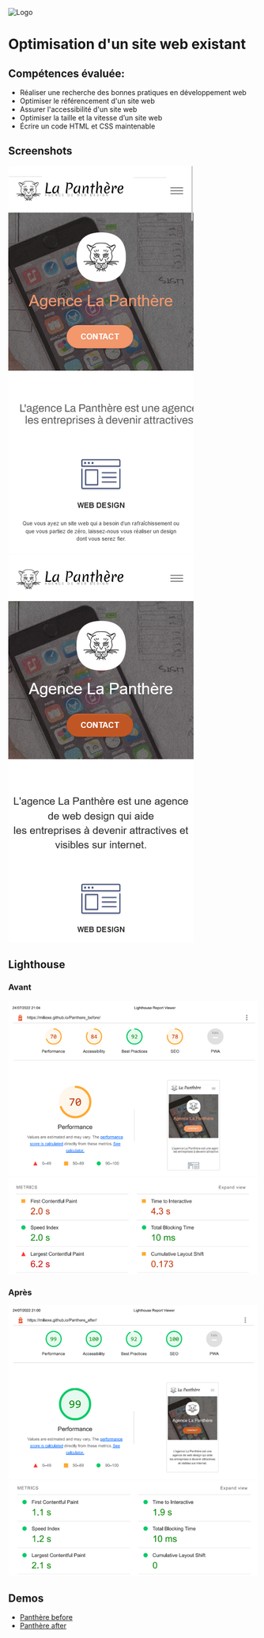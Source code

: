 ![Logo](https://miliexe.github.io/Panthere_after/img/agence-la-panthere-monochrome.svg)

# Optimisation d'un site web existant

## Compétences évaluée:

-   Réaliser une recherche des bonnes pratiques en développement web
-   Optimiser le référencement d'un site web
-   Assurer l'accessibilité d'un site web
-   Optimiser la taille et la vitesse d’un site web
-   Écrire un code HTML et CSS maintenable

## Screenshots

![App Screenshot](https://github.com/Miliexe/working_datas/blob/main/Screenshots/Panthere/Panthere_before_home.png?raw=true)
![App Screenshot](https://github.com/Miliexe/working_datas/blob/main/Screenshots/Panthere/Panthere_after_home.png?raw=true)

## Lighthouse

### Avant

![App Screenshot](https://github.com/Miliexe/working_datas/blob/main/Screenshots/Panthere/Panthere_before_rapport1.png?raw=true)
![App Screenshot](https://github.com/Miliexe/working_datas/blob/main/Screenshots/Panthere/Panthere_before_rapport2.png?raw=true)

### Après

![App Screenshot](https://github.com/Miliexe/working_datas/blob/main/Screenshots/Panthere/Panthere_after_rapport1.png?raw=true)
![App Screenshot](https://github.com/Miliexe/working_datas/blob/main/Screenshots/Panthere/Panthere_after_rapport2.png?raw=true)

## Demos

-   [Panthère before](https://miliexe.github.io/Panthere_before/)
-   [Panthère after](https://miliexe.github.io/Panthere_after/)
